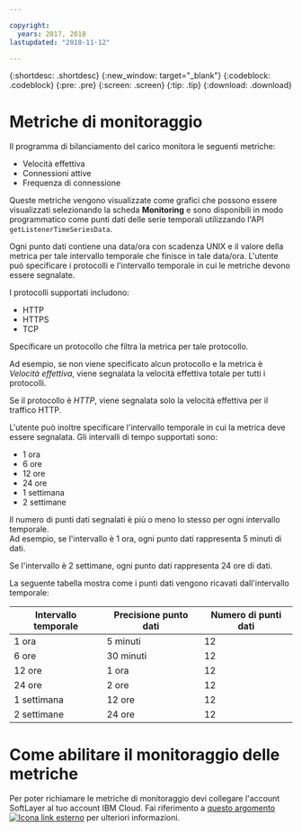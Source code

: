 ```yaml
---

copyright:
  years: 2017, 2018
lastupdated: "2018-11-12"

---
```


{:shortdesc: .shortdesc}
{:new_window: target="_blank"}
{:codeblock: .codeblock}
{:pre: .pre}
{:screen: .screen}
{:tip: .tip}
{:download: .download}

# Metriche di monitoraggio

Il programma di bilanciamento del carico monitora le seguenti metriche: 

* Velocità effettiva
* Connessioni attive
* Frequenza di connessione

Queste metriche vengono visualizzate come grafici che possono essere visualizzati selezionando la scheda **Monitoring**
e sono disponibili in modo programmatico come punti dati delle serie temporali utilizzando l'API `getListenerTimeSeriesData`.

Ogni punto dati contiene una data/ora con scadenza UNIX e il valore della metrica per tale intervallo temporale che finisce in tale data/ora. L'utente può specificare i protocolli e l'intervallo temporale in cui le metriche devono essere segnalate. 

I protocolli supportati includono:

* HTTP
* HTTPS
* TCP

Specificare un protocollo che filtra la metrica per tale protocollo.

Ad esempio, se non viene specificato alcun protocollo e la metrica è *Velocità effettiva*,
viene segnalata la velocità effettiva totale per tutti i protocolli.

Se il protocollo è *HTTP*, viene segnalata solo la velocità effettiva per il traffico HTTP.

L'utente può inoltre specificare l'intervallo temporale in cui la metrica deve essere segnalata. Gli intervalli di tempo supportati sono: 

* 1 ora
* 6 ore
* 12 ore
* 24 ore
* 1 settimana
* 2 settimane

Il numero di punti dati segnalati è più o meno lo stesso per ogni intervallo temporale.  
Ad esempio, se l'intervallo è 1 ora, ogni punto dati rappresenta 5 minuti di dati.

Se l'intervallo è 2 settimane, ogni punto dati rappresenta 24 ore di dati.

La seguente tabella mostra come i punti dati vengono ricavati dall'intervallo temporale:

| Intervallo temporale | Precisione punto dati | Numero di punti dati |                                                                                              
| ------------------------------------------ | --------------------------------------------------- | -------------------|
| 1 ora    | 5 minuti | 12   |
| 6 ore   | 30 minuti | 12  |
| 12 ore  | 1 ora | 12 |
| 24 ore  | 2 ore | 12 |
| 1 settimana    | 12 ore | 12 |
| 2 settimane  | 24 ore | 12 |

# Come abilitare il monitoraggio delle metriche

Per poter richiamare le metriche di monitoraggio devi collegare l'account SoftLayer al tuo account IBM Cloud. Fai riferimento a [questo argomento ![Icona link esterno](../../icons/launch-glyph.svg "Icona link esterno")](/docs/account/softlayerlink.html#link_user_account) per ulteriori informazioni. 
